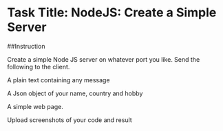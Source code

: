 # Task Title: NodeJS: Create a Simple Server
##Instruction

Create a simple Node JS server on whatever port you like. Send the following to the client.

A plain text containing any message

A Json object of your name, country and hobby

A simple web page.

Upload screenshots of your code and result
